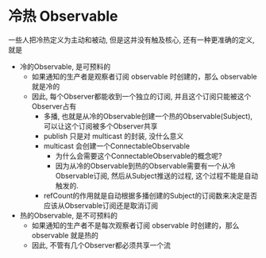 
# 冷热 Observable

一些人把冷热定义为主动和被动, 但是这并没有触及核心, 还有一种更准确的定义, 就是
- 冷的Observable, 是可预料的
    - 如果通知的生产者是观察者订阅 observable 时创建的，那么 observable 就是冷的
    - 因此, 每个Observer都能收到一个独立的订阅, 并且这个订阅只能被这个Observer占有
        - 多播, 也就是从冷的Observable创建一个热的Observable(Subject), 可以让这个订阅被多个Observer共享
        - publish 只是对 multicast 的封装, 没什么意义
        - multicast 会创建一个ConnectableObservable
            - 为什么会需要这个ConnectableObservable的概念呢?
            - 因为从冷的Observable到热的Observable需要有一个从冷Observable订阅, 然后从Subject推送的过程, 这个过程不能是自动触发的.
        - refCount的作用就是自动根据多播创建的Subject的订阅数来决定是否应该从Observable订阅还是取消订阅
- 热的Observable, 是不可预料的
    - 如果通知的生产者不是每次观察者订阅 observable 时创建的，那么 observable 就是热的
    - 因此, 不管有几个Observer都必须共享一个流